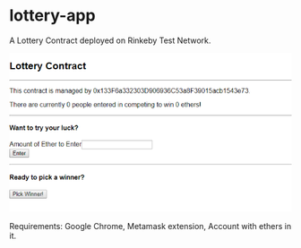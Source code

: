 # lottery-app
A Lottery Contract deployed on Rinkeby Test Network.

![Screenshot of Lottery App](https://raw.githubusercontent.com/zerefwayne/lottery-app/master/Screenshot_1.png)

Requirements:
Google Chrome, Metamask extension, Account with ethers in it.
